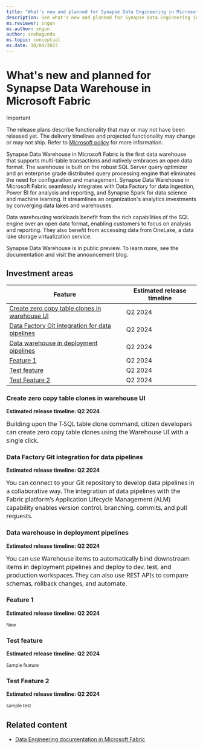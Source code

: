 ```yaml
---
title: "What's new and planned for Synapse Data Engineering in Microsoft Fabric"
description: See what's new and planned for Synapse Data Engineering in Microsoft Fabric. Fabric Data Engineering release plans or roadmap.
ms.reviewer: sngun
ms.author: sngun
author: snehagunda
ms.topic: conceptual
ms.date: 10/04/2023
---
```


# What's new and planned for Synapse Data Warehouse in Microsoft Fabric

> [!Important]
> The release plans describe functionality that may or may not have been released yet. The delivery timelines and projected functionality may change or may not ship. Refer to [Microsoft policy](https://go.microsoft.com/fwlink/p/?linkid=2007332) for more information.

Synapse Data Warehouse in Microsoft Fabric is the first data warehouse that supports multi-table transactions and natively embraces an open data format. The warehouse is built on the robust SQL Server query optimizer and an enterprise grade distributed query processing engine that eliminates the need for configuration and management. Synapse Data Warehouse in Microsoft Fabric seamlessly integrates with Data Factory for data ingestion, Power BI for analysis and reporting, and Synapse Spark for data science and machine learning. It streamlines an organization's analytics investments by converging data lakes and warehouses.

Data warehousing workloads benefit from the rich capabilities of the SQL engine over an open data format, enabling customers to focus on analysis and reporting. They also benefit from accessing data from OneLake, a data lake storage virtualization service.

Synapse Data Warehouse is in public preview. To learn more, see the documentation and visit the announcement blog.

## Investment areas

| Feature       | Estimated release timeline |
| -------------- | -------------------------- |
| [Create zero copy table clones in warehouse UI](#dac08865-59b3-ee11-a569-00224809ce3e)  | Q2 2024  |
| [Data Factory Git integration for data pipelines](#487e0f1b-35b1-ee11-a569-00224809c496)  | Q2 2024  |
| [Data warehouse in deployment pipelines](#6e0f0b92-59b3-ee11-a569-00224809ce3e)  | Q2 2024  |
| [Feature 1](#4cd691cc-daae-ee11-a569-00224809c496)  | Q2 2024  |
| [Test feature](#a19d9f41-caaf-ee11-a569-00224809c496)  | Q2 2024  |
| [Test Feature 2](#da76d4bf-71b0-ee11-a569-00224809c5be)  | Q2 2024  |


### <a name="dac08865-59b3-ee11-a569-00224809ce3e"></a>Create zero copy table clones in warehouse UI 

**Estimated release timeline: Q2 2024** 

<div data-wrapper="true" dir="ltr" style="font-family:'Segoe UI','Helvetica Neue',sans-serif; font-size:9pt"><div><span style="background-color:#ffffff; color:#161616; display:inline !important; float:none; font-family:&quot;Segoe UI&quot;,SegoeUI,&quot;Helvetica Neue&quot;,Helvetica,Arial,sans-serif; font-size:16px; font-style:normal; font-variant-caps:normal; font-weight:400; letter-spacing:normal; text-align:start; text-decoration-color:initial; text-decoration-style:initial; text-decoration-thickness:initial; text-indent:0px; text-transform:none; white-space:normal; word-spacing:0px">Building upon the T-SQL table clone command, citizen developers can create zero copy table clones using the Warehouse UI with a single click.</span></div></div>

### <a name="487e0f1b-35b1-ee11-a569-00224809c496"></a>Data Factory Git integration for data pipelines 

**Estimated release timeline: Q2 2024** 

<div data-wrapper="true" dir="ltr" style="font-size:9pt;font-family:'Segoe UI','Helvetica Neue',sans-serif;"><div><span style="background-color:#ffffff; color:#161616; display:inline !important; float:none; font-family:&quot;Segoe UI&quot;,SegoeUI,&quot;Helvetica Neue&quot;,Helvetica,Arial,sans-serif; font-size:16px; font-style:normal; font-variant-caps:normal; font-weight:400; letter-spacing:normal; text-align:start; text-decoration-color:initial; text-decoration-style:initial; text-decoration-thickness:initial; text-indent:0px; text-transform:none; white-space:normal; word-spacing:0px">You can connect to your Git repository to develop data pipelines in a collaborative way. The integration of data pipelines with the Fabric platform's Application Lifecycle Management (ALM) capability enables version control, branching, commits, and pull requests.</span></div></div>

### <a name="6e0f0b92-59b3-ee11-a569-00224809ce3e"></a>Data warehouse in deployment pipelines 

**Estimated release timeline: Q2 2024** 

<div data-wrapper="true" dir="ltr" style="font-size:9pt;font-family:'Segoe UI','Helvetica Neue',sans-serif;"><div><span style="background-color:#ffffff; color:#161616; display:inline !important; float:none; font-family:&quot;Segoe UI&quot;,SegoeUI,&quot;Helvetica Neue&quot;,Helvetica,Arial,sans-serif; font-size:16px; font-style:normal; font-variant-caps:normal; font-weight:400; letter-spacing:normal; text-align:start; text-decoration-color:initial; text-decoration-style:initial; text-decoration-thickness:initial; text-indent:0px; text-transform:none; white-space:normal; word-spacing:0px">You can use Warehouse items to automatically bind downstream items in deployment pipelines and deploy to dev, test, and production workspaces. They can also use REST APIs to compare schemas, rollback changes, and automate. </span></div></div>

### <a name="4cd691cc-daae-ee11-a569-00224809c496"></a>Feature 1 

**Estimated release timeline: Q2 2024** 

<div data-wrapper="true" dir="ltr" style="font-size:9pt;font-family:'Segoe UI','Helvetica Neue',sans-serif;"><lt-highlighter contenteditable="false" data-lt-linked="1" style="display: none;"><lt-div class="lt-highlighter__wrapper" spellcheck="false" style="overflow: visible !important; width: 1517.6px !important; height: 16px !important; transform: none !important; transform-origin: 758.8px 8px !important; zoom: 1 !important; margin-top: 8px !important; margin-left: 8px !important;"><lt-div class="lt-highlighter__scroll-element" style="top: 0px !important; left: 0px !important; width: 1517.6px !important; height: 16px !important;"></lt-div></lt-div></lt-highlighter><div data-wrapper="true" dir="ltr" style="font-family:'Segoe UI','Helvetica Neue',sans-serif; font-size:9pt"><div>New</div></div></div>

### <a name="a19d9f41-caaf-ee11-a569-00224809c496"></a>Test feature 

**Estimated release timeline: Q2 2024** 

<div data-wrapper="true" dir="ltr" style="font-size:9pt;font-family:'Segoe UI','Helvetica Neue',sans-serif;"><div>Sample feature</div></div>

### <a name="da76d4bf-71b0-ee11-a569-00224809c5be"></a>Test Feature 2 

**Estimated release timeline: Q2 2024** 

<div data-wrapper="true" dir="ltr" style="font-size:9pt;font-family:'Segoe UI','Helvetica Neue',sans-serif;"><div>sample test</div></div>

## Related content

- [Data Engineering documentation in Microsoft Fabric](/fabric/data-engineering/)